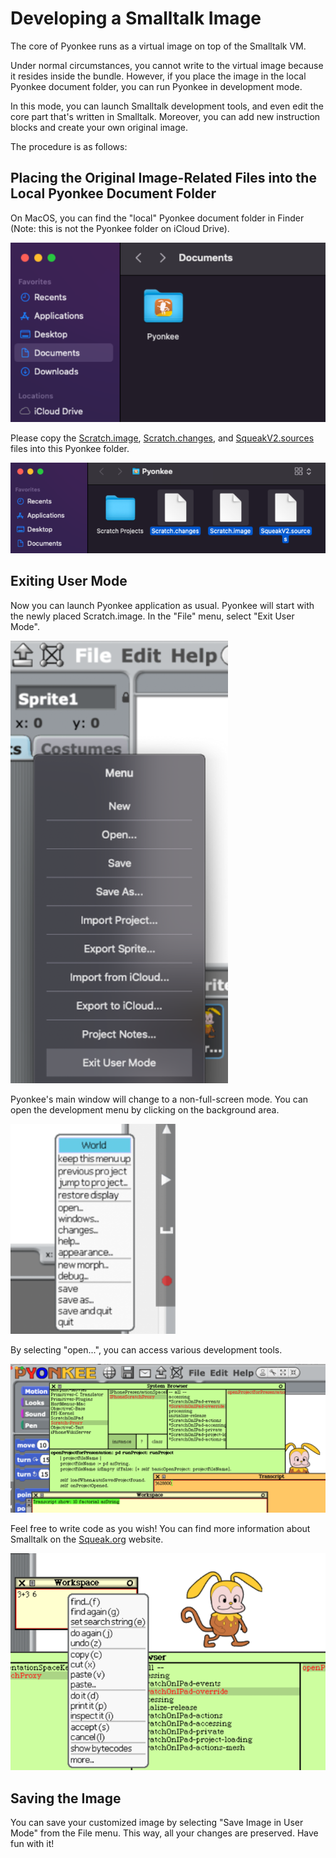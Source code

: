 # Developing a Smalltalk Image

The core of Pyonkee runs as a virtual image on top of the Smalltalk VM.

Under normal circumstances, you cannot write to the virtual image because it resides inside the bundle. However, if you place the image in the local Pyonkee document folder, you can run Pyonkee in development mode.

In this mode, you can launch Smalltalk development tools, and even edit the core part that's written in Smalltalk. Moreover, you can add new instruction blocks and create your own original image.

The procedure is as follows:

## Placing the Original Image-Related Files into the Local Pyonkee Document Folder

On MacOS, you can find the "local" Pyonkee document folder in Finder (Note: this is not the Pyonkee folder on iCloud Drive).

![](PyonkeeDocumentFolder.png)

Please copy the [Scratch.image](../Scratch.image), [Scratch.changes](../Scratch.changes), and [SqueakV2.sources](../SqueakV2.sources) files into this Pyonkee folder.

![](PlacingScratchImageFiles.png)

## Exiting User Mode

Now you can launch Pyonkee application as usual. Pyonkee will start with the newly placed Scratch.image.
In the "File" menu, select "Exit User Mode".

![](ExitUserMode.png)

Pyonkee's main window will change to a non-full-screen mode. You can open the development menu by clicking on the background area.

![](WorldMenu.png)

By selecting "open...", you can access various development tools.

![](DevToolsInPyonkee.png)

Feel free to write code as you wish! You can find more information about Smalltalk on the [Squeak.org](https://squeak.org/) website.

![](DevToolsInPyonkeeMore.png)

## Saving the Image

You can save your customized image by selecting "Save Image in User Mode" from the File menu. This way, all your changes are preserved. Have fun with it!
